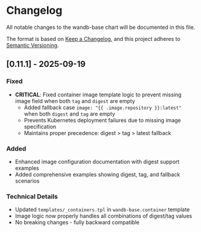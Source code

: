 # Changelog

All notable changes to the wandb-base chart will be documented in this file.

The format is based on [Keep a Changelog](https://keepachangelog.com/en/1.0.0/),
and this project adheres to [Semantic Versioning](https://semver.org/spec/v2.0.0.html).

## [0.11.1] - 2025-09-19

### Fixed
- **CRITICAL**: Fixed container image template logic to prevent missing image field when both `tag` and `digest` are empty
  - Added fallback case `image: "{{ .image.repository }}:latest"` when both `digest` and `tag` are empty
  - Prevents Kubernetes deployment failures due to missing image specification
  - Maintains proper precedence: digest > tag > latest fallback

### Added
- Enhanced image configuration documentation with digest support examples
- Added comprehensive examples showing digest, tag, and fallback scenarios

### Technical Details
- Updated `templates/_containers.tpl` in `wandb-base.container` template
- Image logic now properly handles all combinations of digest/tag values
- No breaking changes - fully backward compatible
